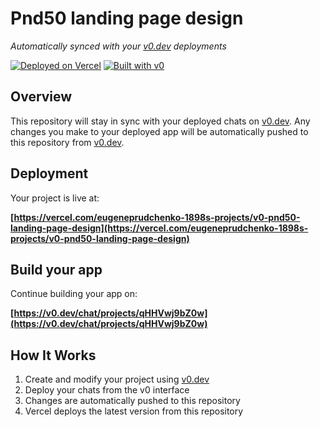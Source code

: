 # Pnd50 landing page design

*Automatically synced with your [v0.dev](https://v0.dev) deployments*

[![Deployed on Vercel](https://img.shields.io/badge/Deployed%20on-Vercel-black?style=for-the-badge&logo=vercel)](https://vercel.com/eugeneprudchenko-1898s-projects/v0-pnd50-landing-page-design)
[![Built with v0](https://img.shields.io/badge/Built%20with-v0.dev-black?style=for-the-badge)](https://v0.dev/chat/projects/qHHVwj9bZ0w)

## Overview

This repository will stay in sync with your deployed chats on [v0.dev](https://v0.dev).
Any changes you make to your deployed app will be automatically pushed to this repository from [v0.dev](https://v0.dev).

## Deployment

Your project is live at:

**[https://vercel.com/eugeneprudchenko-1898s-projects/v0-pnd50-landing-page-design](https://vercel.com/eugeneprudchenko-1898s-projects/v0-pnd50-landing-page-design)**

## Build your app

Continue building your app on:

**[https://v0.dev/chat/projects/qHHVwj9bZ0w](https://v0.dev/chat/projects/qHHVwj9bZ0w)**

## How It Works

1. Create and modify your project using [v0.dev](https://v0.dev)
2. Deploy your chats from the v0 interface
3. Changes are automatically pushed to this repository
4. Vercel deploys the latest version from this repository 
